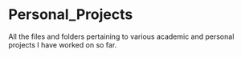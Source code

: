 # Personal_Projects

All the files and folders pertaining to various academic and personal projects I have worked on so far.
